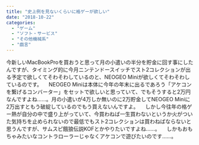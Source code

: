 ```yaml
---
title: "史上例を見ないくらいに格ゲーが欲しい"
date: "2018-10-22"
categories: 
  - "ゲーム"
  - "ソフト・サービス"
  - "その他機械系"
  - "戯言"
---
```


今新しいMacBookProを買おうと思って月の小遣いの半分を貯金に回す事にしたんですが、タイミング的に今月ニンテンドースイッチでスト2コレクションが出る予定で欲しくてそわそわしているのと、NEOGEO Miniが欲しくてそわそわしているのです。 　NEOGEO Miniは本体に今年の年末に出るであろう「アケコンを繋げるコンバーター」をセットで欲しいと思っていて、でもそうすると2万円なんですよね……。月の小遣いが4万しか無いのに2万貯金してNEOGEO Miniに2万出すともう破綻しているのでもう買えないんですよ。 　しかし今往年の格ゲー熱が自分の中で盛り上がっていて、今買わねば一生買わないというか火がついた気持ちを止められないので最低でもスト2コレクションは買わねばならないと思うんですが、サムスピ餓狼伝説KOFとかやりたいですよね……。 　しかもおもちゃみたいなコントラローラーじゃなくアケコンで遊びたいのです……。
